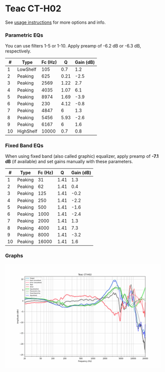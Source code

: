 # Teac CT-H02
See [usage instructions](https://github.com/jaakkopasanen/AutoEq#usage) for more options and info.

### Parametric EQs
You can use filters 1-5 or 1-10. Apply preamp of -6.2 dB or -6.3 dB, respectively.

|   # | Type      |   Fc (Hz) |    Q |   Gain (dB) |
|-----|-----------|-----------|------|-------------|
|   1 | LowShelf  |       105 | 0.7  |         1.2 |
|   2 | Peaking   |       625 | 0.21 |        -2.5 |
|   3 | Peaking   |      2569 | 1.22 |         2.7 |
|   4 | Peaking   |      4035 | 1.07 |         6.1 |
|   5 | Peaking   |      8974 | 1.69 |        -3.9 |
|   6 | Peaking   |       230 | 4.12 |        -0.8 |
|   7 | Peaking   |      4847 | 6    |         1.3 |
|   8 | Peaking   |      5456 | 5.93 |        -2.6 |
|   9 | Peaking   |      6167 | 6    |         1.6 |
|  10 | HighShelf |     10000 | 0.7  |         0.8 |

### Fixed Band EQs
When using fixed band (also called graphic) equalizer, apply preamp of **-7.1 dB** (if available) and set gains manually with these parameters.

|   # | Type    |   Fc (Hz) |    Q |   Gain (dB) |
|-----|---------|-----------|------|-------------|
|   1 | Peaking |        31 | 1.41 |         1.3 |
|   2 | Peaking |        62 | 1.41 |         0.4 |
|   3 | Peaking |       125 | 1.41 |        -0.2 |
|   4 | Peaking |       250 | 1.41 |        -2.2 |
|   5 | Peaking |       500 | 1.41 |        -1.6 |
|   6 | Peaking |      1000 | 1.41 |        -2.4 |
|   7 | Peaking |      2000 | 1.41 |         1.3 |
|   8 | Peaking |      4000 | 1.41 |         7.3 |
|   9 | Peaking |      8000 | 1.41 |        -3.2 |
|  10 | Peaking |     16000 | 1.41 |         1.6 |

### Graphs
![](./Teac%20CT-H02.png)
